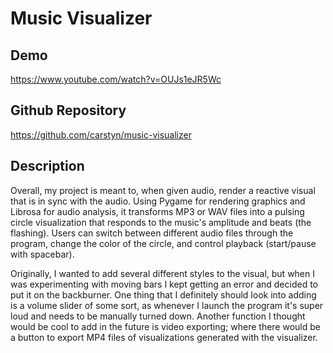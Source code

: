 # Music Visualizer

## Demo
https://www.youtube.com/watch?v=OUJs1eJR5Wc

## Github Repository
https://github.com/carstyn/music-visualizer

## Description
Overall, my project is meant to, when given audio, render a reactive visual that is in sync with the audio. Using Pygame for rendering graphics and Librosa for audio analysis, it transforms MP3 or WAV files into a pulsing circle visualization that responds to the music's amplitude and beats (the flashing). Users can switch between different audio files through the program, change the color of the circle, and control playback (start/pause with spacebar). 

Originally, I wanted to add several different styles to the visual, but when I was experimenting with moving bars I kept getting an error and decided to put it on the backburner. One thing that I definitely should look into adding is a volume slider of some sort, as whenever I launch the program it's super loud and needs to be manually turned down. Another function I thought would be cool to add in the future is video exporting; where there would be a button to export MP4 files of visualizations generated with the visualizer.
